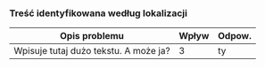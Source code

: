 ### Treść identyfikowana według lokalizacji

|Opis problemu                    |Wpływ|Odpow.  |
|---------------------------------|-----|--------|
|Wpisuje tutaj dużo tekstu. A może ja? |3|ty|